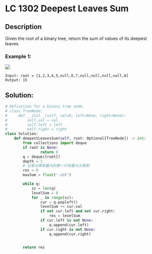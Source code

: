 # LC 1302 Deepest Leaves Sum
## Description
Given the root of a binary tree, return the sum of values of its deepest leaves.
 

### Example 1:
<img src = "https://assets.leetcode.com/uploads/2019/07/31/1483_ex1.png">

```
Input: root = [1,2,3,4,5,null,6,7,null,null,null,null,8]
Output: 15
```

## Solution:
```python
# Definition for a binary tree node.
# class TreeNode:
#     def __init__(self, val=0, left=None, right=None):
#         self.val = val
#         self.left = left
#         self.right = right
class Solution:
    def deepestLeavesSum(self, root: Optional[TreeNode]) -> int:
        from collections import deque  
        if root is None:
                return 0
        q = deque([root])
        depth = 1
        # 记录元素和最大的那一行和最大元素和
        res = 0
        maxSum = float('-inf')

        while q:
            sz = len(q)
            levelSum = 0
            for _ in range(sz):
                cur = q.popleft()
                levelSum += cur.val
                if not cur.left and not cur.right:
                    res = levelSum
                if cur.left is not None:
                    q.append(cur.left)
                if cur.right is not None:
                    q.append(cur.right)

            
        return res
```